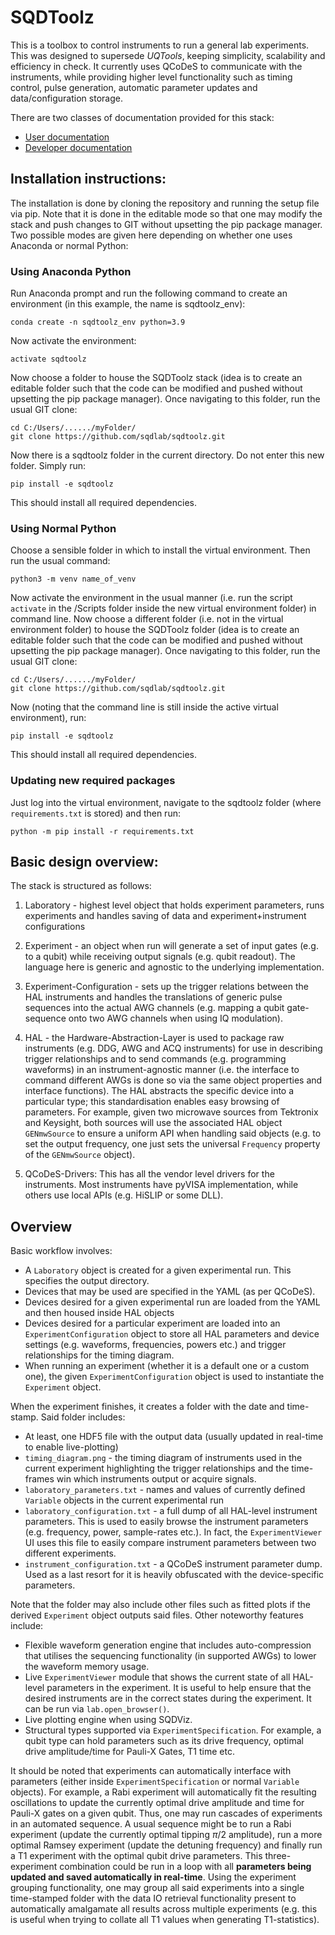 # SQDToolz

This is a toolbox to control instruments to run a general lab experiments. This was designed to supersede *UQTools*, keeping simplicity, scalability and efficiency in check. It currently uses QCoDeS to communicate with the instruments, while providing higher level functionality such as timing control, pulse generation, automatic parameter updates and data/configuration storage.

There are two classes of documentation provided for this stack:

- [User documentation](docs/User/Readme.md)
- [Developer documentation](docs/Developer/Readme.md)


## Installation instructions:

The installation is done by cloning the repository and running the setup file via pip. Note that it is done in the editable mode so that one may modify the stack and push changes to GIT without upsetting the pip package manager. Two possible modes are given here depending on whether one uses Anaconda or normal Python:

### Using Anaconda Python

Run Anaconda prompt and run the following command to create an environment (in this example, the name is sqdtoolz_env):

```
conda create -n sqdtoolz_env python=3.9
```

Now activate the environment:

```
activate sqdtoolz
```

Now choose a folder to house the SQDToolz stack (idea is to create an editable folder such that the code can be modified and pushed without upsetting the pip package manager). Once navigating to this folder, run the usual GIT clone:

```
cd C:/Users/....../myFolder/
git clone https://github.com/sqdlab/sqdtoolz.git
```

Now there is a sqdtoolz folder in the current directory. Do not enter this new folder. Simply run:

```
pip install -e sqdtoolz
```

This should install all required dependencies.

### Using Normal Python

Choose a sensible folder in which to install the virtual environment. Then run the usual command:

```
python3 -m venv name_of_venv
```

Now activate the environment in the usual manner (i.e. run the script `activate` in the /Scripts folder inside the new virtual environment folder) in command line. Now choose a different folder (i.e. not in the virtual environment folder) to house the SQDToolz folder (idea is to create an editable folder such that the code can be modified and pushed without upsetting the pip package manager). Once navigating to this folder, run the usual GIT clone:

```
cd C:/Users/....../myFolder/
git clone https://github.com/sqdlab/sqdtoolz.git
```

Now (noting that the command line is still inside the active virtual environment), run:

```
pip install -e sqdtoolz
```
This should install all required dependencies.

### Updating new required packages

Just log into the virtual environment, navigate to the sqdtoolz folder (where `requirements.txt` is stored) and then run:

```
python -m pip install -r requirements.txt
```

## Basic design overview:

The stack is structured as follows:

1. Laboratory - highest level object that holds experiment parameters, runs experiments and handles saving of data and experiment+instrument configurations

2. Experiment - an object when run will generate a set of input gates (e.g. to a qubit) while receiving output signals (e.g. qubit readout). The language here is generic and agnostic to the underlying implementation.

3. Experiment-Configuration - sets up the trigger relations between the HAL instruments and handles the translations of generic pulse sequences into the actual AWG channels (e.g. mapping a qubit gate-sequence onto two AWG channels when using IQ modulation).

4. HAL - the Hardware-Abstraction-Layer is used to package raw instruments (e.g. DDG, AWG and ACQ instruments) for use in describing trigger relationships and to send commands (e.g. programming waveforms) in an instrument-agnostic manner (i.e. the interface to command different AWGs is done so via the same object properties and interface functions). The HAL abstracts the specific device into a particular type; this standardisation enables easy browsing of parameters. For example, given two microwave sources from Tektronix and Keysight, both sources will use the associated HAL object `GENmwSource` to ensure a uniform API when handling said objects (e.g. to set the output frequency, one just sets the universal `Frequency` property of the `GENmwSource` object).

5. QCoDeS-Drivers: This has all the vendor level drivers for the instruments. Most instruments have pyVISA implementation, while others use local APIs (e.g. HiSLIP or some DLL).

## Overview

Basic workflow involves:

- A `Laboratory` object is created for a given experimental run. This specifies the output directory.
- Devices that may be used are specified in the YAML (as per QCoDeS).
- Devices desired for a given experimental run are loaded from the YAML and then housed inside HAL objects
- Devices desired for a particular experiment are loaded into an `ExperimentConfiguration` object to store all HAL parameters and device settings (e.g. waveforms, frequencies, powers etc.) and trigger relationships for the timing diagram.
- When running an experiment (whether it is a default one or a custom one), the given `ExperimentConfiguration` object is used to instantiate the `Experiment` object.

When the experiment finishes, it creates a folder with the date and time-stamp. Said folder includes:

- At least, one HDF5 file with the output data (usually updated in real-time to enable live-plotting)
- `timing_diagram.png` - the timing diagram of instruments used in the current experiment highlighting the trigger relationships and the time-frames win which instruments output or acquire signals.
- `laboratory_parameters.txt` - names and values of currently defined `Variable` objects in the current experimental run
- `laboratory_configuration.txt` - a full dump of all HAL-level instrument parameters. This is used to easily browse the instrument parameters (e.g. frequency, power, sample-rates etc.). In fact, the `ExperimentViewer` UI uses this file to easily compare instrument parameters between two different experiments.
- `instrument_configuration.txt` - a QCoDeS instrument parameter dump. Used as a last resort for it is heavily obfuscated with the device-specific parameters.

Note that the folder may also include other files such as fitted plots if the derived `Experiment` object outputs said files. Other noteworthy features include:

- Flexible waveform generation engine that includes auto-compression that utilises the sequencing functionality (in supported AWGs) to lower the waveform memory usage.
- Live `ExperimentViewer` module that shows the current state of all HAL-level parameters in the experiment. It is useful to help ensure that the desired instruments are in the correct states during the experiment. It can be run via `lab.open_browser()`.
- Live plotting engine when using SQDViz.
- Structural types supported via `ExperimentSpecification`. For example, a qubit type can hold parameters such as its drive frequency, optimal drive amplitude/time for Pauli-X Gates, T1 time etc.

It should be noted that experiments can automatically interface with parameters (either inside `ExperimentSpecification` or normal `Variable` objects). For example, a Rabi experiment will automatically fit the resulting oscillations to update the currently optimal drive amplitude and time for Pauli-X gates on a given qubit. Thus, one may run cascades of experiments in an automated sequence. A usual sequence might be to run a Rabi experiment (update the currently optimal tipping $\pi/2$ amplitude), run a more optimal Ramsey experiment (update the detuning frequency) and finally run a T1 experiment with the optimal qubit drive parameters. This three-experiment combination could be run in a loop with all **parameters being updated and saved automatically in real-time**. Using the experiment grouping functionality, one may group all said experiments into a single time-stamped folder with the data IO retrieval functionality present to automatically amalgamate all results across multiple experiments (e.g. this is useful when trying to collate all T1 values when generating T1-statistics).

